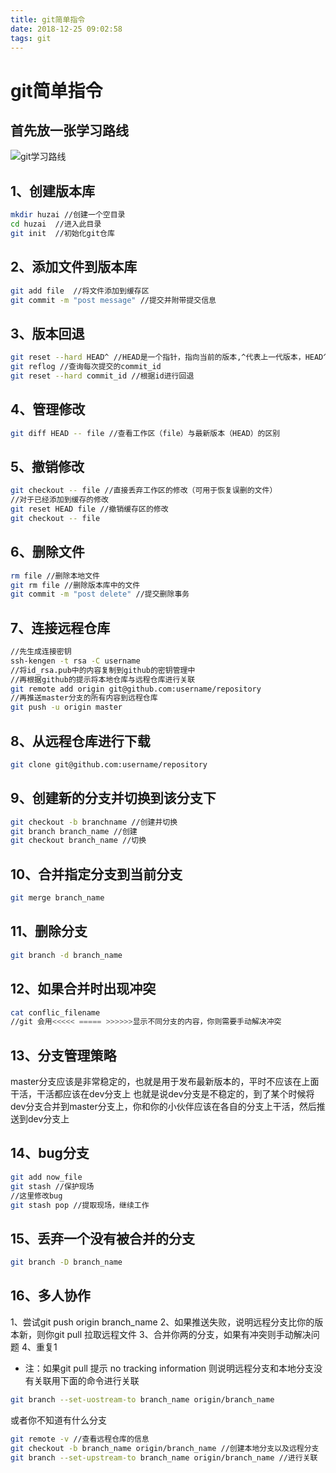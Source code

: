 ```yaml
---
title: git简单指令
date: 2018-12-25 09:02:58
tags: git
---
```

# git简单指令
## 首先放一张学习路线
![git学习路线](Git.png)
## 1、创建版本库
```bash
mkdir huzai //创建一个空目录
cd huzai  //进入此目录
git init  //初始化git仓库
```
## 2、添加文件到版本库
```bash
git add file  //将文件添加到缓存区
git commit -m "post message" //提交并附带提交信息
```
## 3、版本回退
```bash
git reset --hard HEAD^ //HEAD是一个指针，指向当前的版本,^代表上一代版本，HEAD^^代表上两代
git reflog //查询每次提交的commit_id
git reset --hard commit_id //根据id进行回退
```
## 4、管理修改
```bash
git diff HEAD -- file //查看工作区（file）与最新版本（HEAD）的区别
```
## 5、撤销修改
```bash
git checkout -- file //直接丢弃工作区的修改（可用于恢复误删的文件）
//对于已经添加到缓存的修改
git reset HEAD file //撤销缓存区的修改
git checkout -- file 
```
## 6、删除文件
```bash
rm file //删除本地文件
git rm file //删除版本库中的文件
git commit -m "post delete" //提交删除事务
```
## 7、连接远程仓库
```bash
//先生成连接密钥
ssh-kengen -t rsa -C username
//将id_rsa.pub中的内容复制到github的密钥管理中
//再根据github的提示将本地仓库与远程仓库进行关联
git remote add origin git@github.com:username/repository
//再推送master分支的所有内容到远程仓库
git push -u origin master
```
## 8、从远程仓库进行下载
```bash
git clone git@github.com:username/repository
```
## 9、创建新的分支并切换到该分支下
```bash
git checkout -b branchname //创建并切换
git branch branch_name //创建
git checkout branch_name //切换
```
## 10、合并指定分支到当前分支
```bash
git merge branch_name
```
## 11、删除分支
```bash
git branch -d branch_name
```
## 12、如果合并时出现冲突
```bash 
cat conflic_filename
//git 会用<<<<< ===== >>>>>>显示不同分支的内容，你则需要手动解决冲突
```
## 13、分支管理策略
master分支应该是非常稳定的，也就是用于发布最新版本的，平时不应该在上面干活，干活都应该在dev分支上
也就是说dev分支是不稳定的，到了某个时候将dev分支合并到master分支上，你和你的小伙伴应该在各自的分支上干活，然后推送到dev分支上
## 14、bug分支
```bash
git add now_file
git stash //保护现场
//这里修改bug
git stash pop //提取现场，继续工作
```
## 15、丢弃一个没有被合并的分支
```bash
git branch -D branch_name 
```
## 16、多人协作
 1、尝试git push origin branch_name
 2、如果推送失败，说明远程分支比你的版本新，则你git pull 拉取远程文件
 3、合并你两的分支，如果有冲突则手动解决问题
 4、重复1
 - 注：如果git pull 提示 no tracking information 则说明远程分支和本地分支没有关联用下面的命令进行关联
```bash
git branch --set-uostream-to branch_name origin/branch_name
```
或者你不知道有什么分支
```bash
git remote -v //查看远程仓库的信息
git checkout -b branch_name origin/branch_name //创建本地分支以及远程分支
git branch --set-upstream-to branch_name origin/branch_name //进行关联
```
